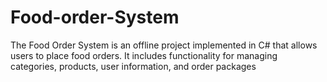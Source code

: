 # Food-order-System
The Food Order System is an offline project implemented in C# that allows users to place food orders. It includes functionality for managing categories, products, user information, and order packages

